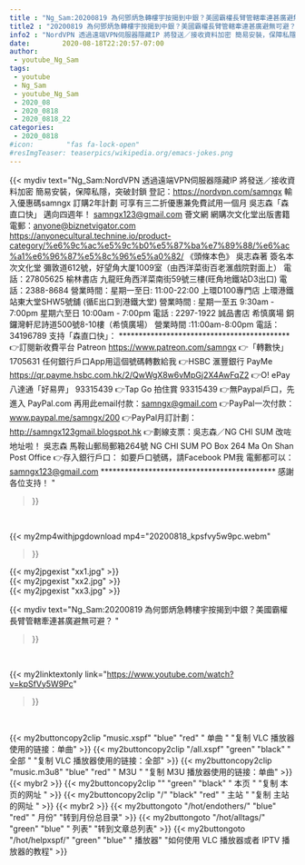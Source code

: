 ```yaml
---
title : "Ng_Sam:20200819 為何鄧炳急轉樓宇按揭到中銀？美國霸權長臂管轄牽連甚廣避無可避？ "
title2 : "20200819 為何鄧炳急轉樓宇按揭到中銀？美國霸權長臂管轄牽連甚廣避無可避？ "
info2 : "NordVPN 透過遠端VPN伺服器隱藏IP 將發送／接收資料加密 簡易安裝，保障私隱，突破封鎖 登記：https://nordvpn.com/samngx  輸入優惠碼samngx 訂購2年計劃 可享有三二折優惠兼免費試用一個月    吳志森「森直口快」 邁向四週年！ samngx123@gmail.com  薈文網  網購次文化堂出版書籍 電郵：anyone@biznetvigator.com  https://anyonecultural.technine.io/product-category/%e6%9c%ac%e5%9c%b0%e5%87%ba%e7%89%88/%e6%ac%a1%e6%96%87%e5%8c%96%e5%a0%82/   《頭條本色》 吳志森著 簽名本 次文化堂  彌敦道612號，好望角大厦1009室（由西洋菜街百老滙戲院對面上） 電話：27805625  榆林書店 九龍旺角西洋菜南街59號三樓(旺角地鐵站D3出口) 電話：2388-8684 營業時間：星期一至日: 11:00-22:00  上環D100專門店  上環港鐵站東大堂SHW5號舖 (循E出口到港鐵大堂)  營業時間 :  星期一至五 9:30am - 7:00pm  星期六至日 10:00am - 7:00pm  電話 : 2297-1922   誠品書店  希慎廣場 銅鑼灣軒尼詩道500號8-10樓（希慎廣場） 營業時間 :11:00am-8:00pm 電話：34196789    支持「森直口快」： ******************************************* 👉訂閱新收費平台 Patreon  https://www.patreon.com/samngx  👉「轉數快」1705631 任何銀行戶口App用這個號碼轉數給我  👉HSBC 滙豐銀行 PayMe  https://qr.payme.hsbc.com.hk/2/QwWgX8w6vMpGj2X4AwFqZ2  👉O! ePay 八達通「好易畀」 93315439  👉Tap   Go 拍住賞 93315439  👉無Paypal戶口，先進入 PayPal.com 再用此email付款：samngx@gmail.com  👉PayPal一次付款： www.paypal.me/samngx/200  👉PayPal月訂計劃： http://samngx123gmail.blogspot.hk  👉劃線支票：吳志森／NG CHI SUM 改咗地址啦！ 吳志森 馬鞍山郵局郵箱264號  NG CHI SUM PO Box 264 Ma On Shan Post Office  👉存入銀行戶口：  如要戶口號碼，請Facebook PM我 電郵都可以：samngx123@gmail.com ******************************************** 感謝各位支持！ "
date:        2020-08-18T22:20:57-07:00
author:
 - youtube_Ng_Sam
tags:
 - youtube
 - Ng_Sam
 - youtube_Ng_Sam
 - 2020_08
 - 2020_0818
 - 2020_0818_22
categories:
 - 2020_0818
#icon:        "fas fa-lock-open"
#resImgTeaser: teaserpics/wikipedia.org/emacs-jokes.png
---
```


{{< mydiv text="Ng_Sam:NordVPN 透過遠端VPN伺服器隱藏IP 將發送／接收資料加密 簡易安裝，保障私隱，突破封鎖 登記：https://nordvpn.com/samngx  輸入優惠碼samngx 訂購2年計劃 可享有三二折優惠兼免費試用一個月    吳志森「森直口快」 邁向四週年！ samngx123@gmail.com  薈文網  網購次文化堂出版書籍 電郵：anyone@biznetvigator.com  https://anyonecultural.technine.io/product-category/%e6%9c%ac%e5%9c%b0%e5%87%ba%e7%89%88/%e6%ac%a1%e6%96%87%e5%8c%96%e5%a0%82/   《頭條本色》 吳志森著 簽名本 次文化堂  彌敦道612號，好望角大厦1009室（由西洋菜街百老滙戲院對面上） 電話：27805625  榆林書店 九龍旺角西洋菜南街59號三樓(旺角地鐵站D3出口) 電話：2388-8684 營業時間：星期一至日: 11:00-22:00  上環D100專門店  上環港鐵站東大堂SHW5號舖 (循E出口到港鐵大堂)  營業時間 :  星期一至五 9:30am - 7:00pm  星期六至日 10:00am - 7:00pm  電話 : 2297-1922   誠品書店  希慎廣場 銅鑼灣軒尼詩道500號8-10樓（希慎廣場） 營業時間 :11:00am-8:00pm 電話：34196789    支持「森直口快」： ******************************************* 👉訂閱新收費平台 Patreon  https://www.patreon.com/samngx  👉「轉數快」1705631 任何銀行戶口App用這個號碼轉數給我  👉HSBC 滙豐銀行 PayMe  https://qr.payme.hsbc.com.hk/2/QwWgX8w6vMpGj2X4AwFqZ2  👉O! ePay 八達通「好易畀」 93315439  👉Tap   Go 拍住賞 93315439  👉無Paypal戶口，先進入 PayPal.com 再用此email付款：samngx@gmail.com  👉PayPal一次付款： www.paypal.me/samngx/200  👉PayPal月訂計劃： http://samngx123gmail.blogspot.hk  👉劃線支票：吳志森／NG CHI SUM 改咗地址啦！ 吳志森 馬鞍山郵局郵箱264號  NG CHI SUM PO Box 264 Ma On Shan Post Office  👉存入銀行戶口：  如要戶口號碼，請Facebook PM我 電郵都可以：samngx123@gmail.com ******************************************** 感謝各位支持！ "
>}}
<br>


{{< my2mp4withjpgdownload mp4="20200818_kpsfvy5w9pc.webm"
>}}

{{< my2jpgexist "xx1.jpg" >}}<br>
{{< my2jpgexist "xx2.jpg" >}}<br>
{{< my2jpgexist "xx3.jpg" >}}<br>



{{< mydiv text="Ng_Sam:20200819 為何鄧炳急轉樓宇按揭到中銀？美國霸權長臂管轄牽連甚廣避無可避？ "
>}}
<br>

{{< my2linktextonly link="https://www.youtube.com/watch?v=kpSfVy5W9Pc"
>}}


<br>

{{< my2buttoncopy2clip "music.xspf"        "blue"   "red"    " 单曲 "  "复制 VLC 播放器使用的链接：单曲" >}} {{< my2buttoncopy2clip "/all.xspf"         "green"  "black"  " 全部 "  "复制 VLC 播放器使用的链接：全部" >}} {{< my2buttoncopy2clip "music.m3u8"        "blue"   "red"    " M3U  "    "复制 M3U 播放器使用的链接：单曲" >}} {{< mybr2 >}} {{< my2buttoncopy2clip ""                  "green"  "black"  " 本页 "    "复制 本页的网址 " >}} {{< my2buttoncopy2clip "/"                 "black"  "red"    " 主站 "    "复制 主站的网址 " >}} {{< mybr2 >}} {{< my2buttongoto      "/hot/endothers/"   "blue"   "red"    " 月份"   "转到月份总目录" >}} {{< my2buttongoto      "/hot/alltags/"     "green"  "blue"   " 列表"   "转到文章总列表" >}} {{< my2buttongoto      "/hot/helpxspf/"    "green"  "blue"   " 播放器" "如何使用 VLC 播放器或者 IPTV 播放器的教程" >}} 

